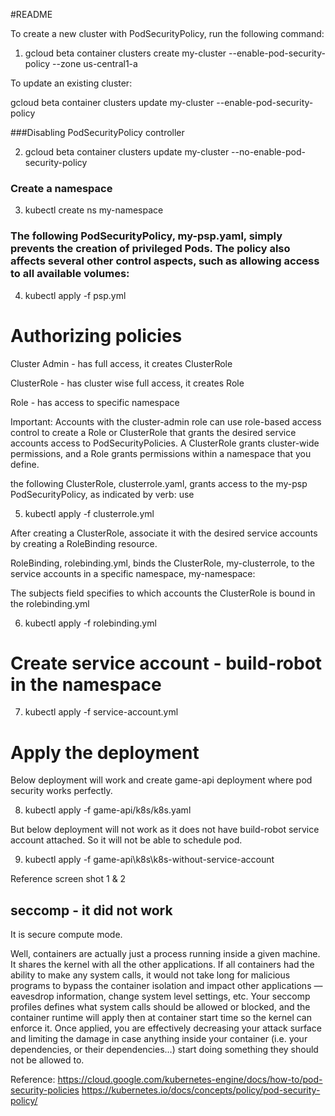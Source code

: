 #README

To create a new cluster with PodSecurityPolicy, run the following command:

1. gcloud beta container clusters create my-cluster --enable-pod-security-policy --zone us-central1-a

To update an existing cluster:

gcloud beta container clusters update my-cluster --enable-pod-security-policy


###Disabling PodSecurityPolicy controller

2. gcloud beta container clusters update my-cluster --no-enable-pod-security-policy

### Create a namespace

3. kubectl create ns my-namespace


### The following PodSecurityPolicy, my-psp.yaml, simply prevents the creation of privileged Pods. The policy also affects several other control aspects, such as allowing access to all available volumes:

4. kubectl apply -f psp.yml

# Authorizing policies

Cluster Admin - has full access, it creates ClusterRole

ClusterRole - has cluster wise full access, it creates Role

Role - has access to specific namespace


Important: Accounts with the cluster-admin role can use role-based access control to create a Role or ClusterRole that grants the desired service accounts access to PodSecurityPolicies. A ClusterRole grants cluster-wide permissions, and a Role grants permissions within a namespace that you define.

the following ClusterRole, clusterrole.yaml, grants access to the my-psp PodSecurityPolicy, as indicated by verb: use

5. kubectl apply -f clusterrole.yml


After creating a ClusterRole, associate it with the desired service accounts by creating a RoleBinding resource.

RoleBinding, rolebinding.yml, binds the ClusterRole, my-clusterrole, to the service accounts in a specific namespace, my-namespace:

The subjects field specifies to which accounts the ClusterRole is bound in the rolebinding.yml

6. kubectl apply -f rolebinding.yml


# Create service account - build-robot in the namespace

7. kubectl apply -f service-account.yml

# Apply the deployment


Below deployment will work and create game-api deployment where pod security works perfectly.

8. kubectl apply -f game-api/k8s/k8s.yaml

But below deployment will not work as it does not have build-robot service account attached. So it will not be able to schedule pod.

9. kubectl apply -f game-api\k8s\k8s-without-service-account

Reference screen shot 1 & 2

## seccomp  - it did not work

It is secure compute mode.

Well, containers are actually just a process running inside a given machine. It shares the kernel with all the other applications. If all containers had the ability to make any system calls, it would not take long for malicious programs to bypass the container isolation and impact other applications — eavesdrop information, change system level settings, etc.
Your seccomp profiles defines what system calls should be allowed or blocked, and the container runtime will apply then at container start time so the kernel can enforce it. Once applied, you are effectively decreasing your attack surface and limiting the damage in case anything inside your container (i.e. your dependencies, or their dependencies…) start doing something they should not be allowed to.

Reference: https://cloud.google.com/kubernetes-engine/docs/how-to/pod-security-policies
https://kubernetes.io/docs/concepts/policy/pod-security-policy/



